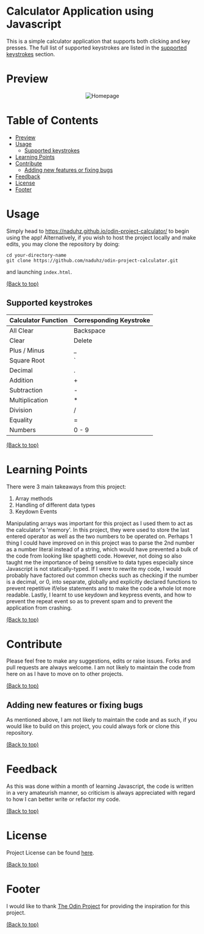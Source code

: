 # Calculator Application using Javascript
This is a simple calculator application that supports both clicking and key presses. The full list of supported keystrokes are listed in the [supported keystrokes](#supported-keystrokes) section.

# Preview
<p align='center'>
  <img src='https://user-images.githubusercontent.com/81805471/126028095-7435fbd1-6561-4ef2-8a06-9d8664551468.png' alt='Homepage'/>  
</p>

# Table of Contents
- [Preview](#preview)
- [Usage](#usage)
  - [Supported keystrokes](#supported-keystrokes)
- [Learning Points](#learning-points)
- [Contribute](#contribute)
  - [Adding new features or fixing bugs](#adding-new-features-or-fixing-bugs)
- [Feedback](#feedback)
- [License](#license)
- [Footer](#footer)

# Usage
Simply head to https://naduhz.github.io/odin-project-calculator/ to begin using the app! Alternatively, if you wish to host the project locally and make edits, you may clone the repository by doing:

```shell
cd your-directory-name
git clone https://github.com/naduhz/odin-project-calculator.git
```

and launching `index.html`.

[(Back to top)](#table-of-contents)

## Supported keystrokes
| Calculator Function | Corresponding Keystroke |
| ----------- | ----------- |
| All Clear | Backspace |
| Clear | Delete |
| Plus / Minus | _ |
| Square Root | \` |
| Decimal | . |
| Addition | + |
| Subtraction | - |
| Multiplication | * |
| Division | / |
| Equality | = |
| Numbers | 0 - 9 |

[(Back to top)](#table-of-contents)

# Learning Points
There were 3 main takeaways from this project:

1. Array methods
2. Handling of different data types
3. Keydown Events

Manipulating arrays was important for this project as I used them to act as the calculator's 'memory'. In this project, they were used to store the last entered operator as well as the two numbers to be operated on. Perhaps 1 thing I could have improved on in this project was to parse the 2nd number as a number literal instead of a string, which would have prevented a bulk of the code from looking like spaghetti code. However, not doing so also taught me the importance of being sensitive to data types especially since Javascript is not statically-typed. If I were to rewrite my code, I would probably have factored out common checks such as checking if the number is a decimal, or 0, into separate, globally and explicitly declared functions to prevent repetitive if/else statements and to make the code a whole lot more readable. Lastly, I learnt to use keydown and keypress events, and how to prevent the repeat event so as to prevent spam and to prevent the application from crashing.
 
[(Back to top)](#table-of-contents)

# Contribute
Please feel free to make any suggestions, edits or raise issues. Forks and pull requests are always welcome. I am not likely to maintain the code from here on as I have to move on to other projects.

[(Back to top)](#table-of-contents)

## Adding new features or fixing bugs
As mentioned above, I am not likely to maintain the code and as such, if you would like to build on this project, you could always fork or clone this repository.

[(Back to top)](#table-of-contents)

# Feedback
As this was done within a month of learning Javascript, the code is written in a very amateurish manner, so criticism is always appreciated with regard to how I can better write or refactor my code.

[(Back to top)](#table-of-contents)

# License
Project License can be found [here](https://github.com/naduhz/odin-project-calculator/blob/main/LICENSE).

[(Back to top)](#table-of-contents)

# Footer
I would like to thank [The Odin Project](https://www.theodinproject.com/) for providing the inspiration for this project.

[(Back to top)](#table-of-contents)
